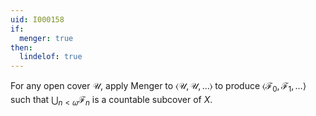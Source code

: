 ```yaml
---
uid: I000158
if:
  menger: true
then:
  lindelof: true
---
```

For any open cover $\mathcal U$, apply Menger to $\langle\mathcal U,\mathcal U,\dots\rangle$ to produce $\langle\mathcal F_0,\mathcal F_1,\dots\rangle$ such that $\bigcup_{n<\omega} \mathcal F_n$ is a countable subcover of $X$.

